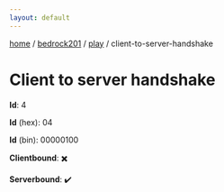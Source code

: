 ```yaml
---
layout: default
---
```


[home](/)  /  [bedrock201](/protocol/bedrock201)  /  [play](/protocol/bedrock201/play)  /  client-to-server-handshake

# Client to server handshake

**Id**: 4

**Id** (hex): 04

**Id** (bin): 00000100

**Clientbound**: ✖️

**Serverbound**: ✔️

